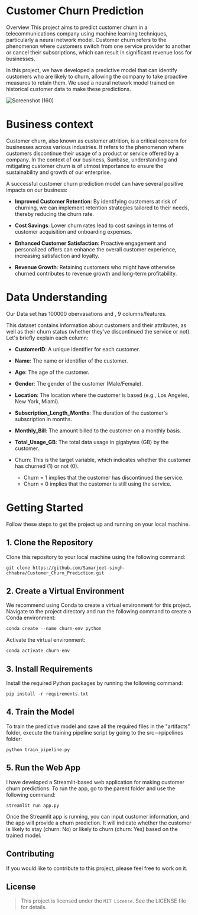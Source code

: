 # Customer Churn Prediction
Overview
This project aims to predict customer churn in a telecommunications company using machine learning techniques, particularly a neural network model. Customer churn refers to the phenomenon where customers switch from one service provider to another or cancel their subscriptions, which can result in significant revenue loss for businesses.

In this project, we have developed a predictive model that can identify customers who are likely to churn, allowing the company to take proactive measures to retain them. We used a neural network model trained on historical customer data to make these predictions.

![Screenshot (160)](https://github.com/Samarjeet-singh-chhabra/Customer_Churn_Prediction/assets/67777707/6196c88d-160f-4ee5-a725-4b768f9b8811)


# Business context
Customer churn, also known as customer attrition, is a critical concern for businesses across various industries. It refers to the phenomenon where customers discontinue their usage of a product or service offered by a company. In the context of our business, Sunbase, understanding and mitigating customer churn is of utmost importance to ensure the sustainability and growth of our enterprise.


A successful customer churn prediction model can have several positive impacts on our business:

*  **Improved Customer Retention**: By identifying customers at risk of churning, we can implement retention strategies tailored to their needs, thereby reducing the churn rate.

*  **Cost Savings**: Lower churn rates lead to cost savings in terms of customer acquisition and onboarding expenses.

* **Enhanced Customer Satisfaction**: Proactive engagement and personalized offers can enhance the overall customer experience, increasing satisfaction and loyalty.

*  **Revenue Growth**: Retaining customers who might have otherwise churned contributes to revenue growth and long-term profitability.


# Data Understanding

Our Data set has 100000 obervasations and , 9 columns/features.

This dataset contains information about customers and their attributes, as well as their churn status (whether they've discontinued the service or not). Let's briefly explain each column:

*  **CustomerID**: A unique identifier for each customer.

*  **Name**: The name or identifier of the customer.

*  **Age**: The age of the customer.

*  **Gender**: The gender of the customer (Male/Female).

*  **Location**: The location where the customer is based (e.g., Los Angeles, New York, Miami).

*  **Subscription_Length_Months**: The duration of the customer's subscription in months.

*  **Monthly_Bill**: The amount billed to the customer on a monthly basis.

*  **Total_Usage_GB**: The total data usage in gigabytes (GB) by the customer.

*  Churn: This is the target variable, which indicates whether the customer has churned (1) or not (0).

      *  Churn = 1 implies that the customer has discontinued the service.
      *  Churn = 0 implies that the customer is still using the service.
 
  
# Getting Started
Follow these steps to get the project up and running on your local machine.

## 1. Clone the Repository
Clone this repository to your local machine using the following command:

```
git clone https://github.com/Samarjeet-singh-chhabra/Customer_Churn_Prediction.git
```

## 2. Create a Virtual Environment
We recommend using Conda to create a virtual environment for this project. Navigate to the project directory and run the following command to create a Conda environment:

```python
conda create --name churn-env python
```
Activate the virtual environment:

```
conda activate churn-env
```
## 3. Install Requirements
Install the required Python packages by running the following command:

```
pip install -r requirements.txt
```
## 4. Train the Model
To train the predictive model and save all the required files in the "artifacts" folder, execute the training pipeline script by going to the src-->pipelines folder:

```
python train_pipeline.py
```
## 5. Run the Web App
I have developed a Streamlit-based web application for making customer churn predictions. To run the app, go to the parent folder and use the following command:

```
streamlit run app.py
```
Once the Streamlit app is running, you can input customer information, and the app will provide a churn prediction. It will indicate whether the customer is likely to stay (churn: No) or likely to churn (churn: Yes) based on the trained model.

## Contributing
If you would like to contribute to this project, please feel free to work on it.

## License
> This project is licensed under the `MIT License`. See the LICENSE file for details.
